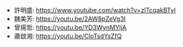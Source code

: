 + 許明盛: https://www.youtube.com/watch?v=zlTcqakBTyI  
+ 魏美芳: https://youtu.be/2AW8pZeVg3I  
+ 曾揚哲: https://youtu.be/YD3WynMYljA  
+ 蕭啟湘: https://youtu.be/CloTsdYsZfQ  
